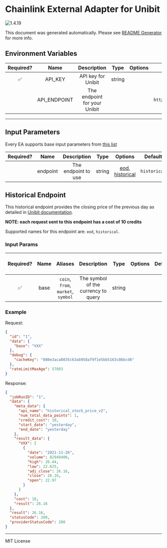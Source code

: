 # Chainlink External Adapter for Unibit

![1.4.19](https://img.shields.io/github/package-json/v/smartcontractkit/external-adapters-js?filename=packages/sources/unibit/package.json)

This document was generated automatically. Please see [README Generator](../../scripts#readme-generator) for more info.

## Environment Variables

| Required? |     Name     |         Description          |  Type  | Options |              Default              |
| :-------: | :----------: | :--------------------------: | :----: | :-----: | :-------------------------------: |
|    ✅     |   API_KEY    |      API key for Unibit      | string |         |                                   |
|           | API_ENDPOINT | The endpoint for your Unibit |        |         | `https://api.unibit.ai/v2/stock/` |

---

## Input Parameters

Every EA supports base input parameters from [this list](../../core/bootstrap#base-input-parameters)

| Required? |   Name   |     Description     |  Type  |                             Options                             |   Default    |
| :-------: | :------: | :-----------------: | :----: | :-------------------------------------------------------------: | :----------: |
|           | endpoint | The endpoint to use | string | [eod](#historical-endpoint), [historical](#historical-endpoint) | `historical` |

## Historical Endpoint

This historical endpoint provides the closing price of the previous day as detailed in [Unibit documentation](https://unibit.ai/api/docs/V2.0/historical_stock_price).

**NOTE: each request sent to this endpoint has a cost of 10 credits**

Supported names for this endpoint are: `eod`, `historical`.

### Input Params

| Required? | Name |              Aliases               |             Description             |  Type  | Options | Default | Depends On | Not Valid With |
| :-------: | :--: | :--------------------------------: | :---------------------------------: | :----: | :-----: | :-----: | :--------: | :------------: |
|    ✅     | base | `coin`, `from`, `market`, `symbol` | The symbol of the currency to query | string |         |         |            |                |

### Example

Request:

```json
{
  "id": "1",
  "data": {
    "base": "VXX"
  },
  "debug": {
    "cacheKey": "080e3aca0835c63ab958af9f1e5bb5163c86bcd6"
  },
  "rateLimitMaxAge": 57603
}
```

Response:

```json
{
  "jobRunID": "1",
  "data": {
    "meta_data": {
      "api_name": "historical_stock_price_v2",
      "num_total_data_points": 1,
      "credit_cost": 10,
      "start_date": "yesterday",
      "end_date": "yesterday"
    },
    "result_data": {
      "VXX": [
        {
          "date": "2021-11-26",
          "volume": 82949400,
          "high": 26.44,
          "low": 22.625,
          "adj_close": 26.16,
          "close": 26.16,
          "open": 22.97
        }
      ]
    },
    "cost": 10,
    "result": 26.16
  },
  "result": 26.16,
  "statusCode": 200,
  "providerStatusCode": 200
}
```

---

MIT License
